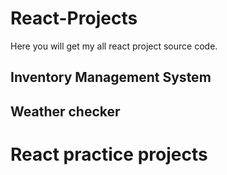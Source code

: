 # React-Projects

Here you will get my all react project source code.

## Inventory Management System
## Weather checker
# React practice projects
